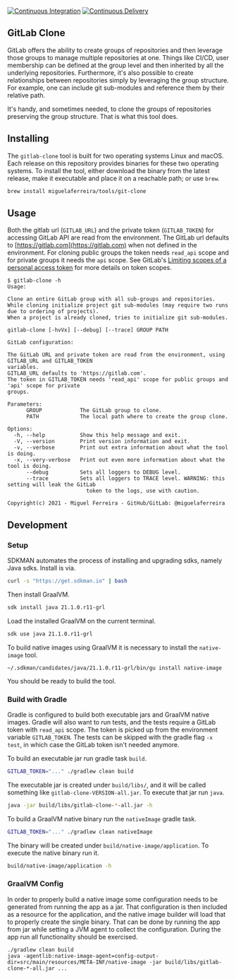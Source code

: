 [![Continuous Integration](https://github.com/miguelaferreira/gitlab-clone/actions/workflows/development.yml/badge.svg)](https://github.com/miguelaferreira/gitlab-clone/actions/workflows/development.yml)
[![Continuous Delivery](https://github.com/miguelaferreira/gitlab-clone/actions/workflows/create-release.yaml/badge.svg)](https://github.com/miguelaferreira/gitlab-clone/actions/workflows/create-release.yaml)

## GitLab Clone

GitLab offers the ability to create groups of repositories and then leverage those groups to manage multiple repositories at one.
Things like CI/CD, user membership can be defined at the group level and then inherited by all the underlying repositories.
Furthermore, it's also possible to create relationships between repositories simply by leveraging the group structure.
For example, one can include git sub-modules and reference them by their relative path.

It's handy, and sometimes needed, to clone the groups of repositories preserving the group structure.
That is what this tool does.

## Installing

The `gitlab-clone` tool is built for two operating systems Linux and macOS.
Each release on this repository provides binaries for these two operating systems.
To install the tool, either download the binary from the latest release, make it executable and place it on a reachable path;
or use `brew`.
```bash
brew install miguelaferreira/tools/git-clone
```

## Usage

Both the gitlab url (`GITLAB_URL`) and the private token (`GITLAB_TOKEN`) for accessing GitLab API are read from the environment.
The GitLab url defaults to [https://gitlab.com](https://gitlab.com) when not defined in the environment.
For cloning public groups the token needs `read_api` scope and for private groups it needs the `api` scope.
See GitLab's [Limiting scopes of a personal access token](https://docs.gitlab.com/ee/user/profile/personal_access_tokens.html#limiting-scopes-of-a-personal-access-token)
for more details on token scopes.

```
$ gitlab-clone -h
Usage:

Clone an entire GitLab group with all sub-groups and repositories.
While cloning initialize project git sub-modules (may require two runs due to ordering of projects).
When a project is already cloned, tries to initialize git sub-modules.

gitlab-clone [-hvVx] [--debug] [--trace] GROUP PATH

GitLab configuration:

The GitLab URL and private token are read from the environment, using GITLAB_URL and GITLAB_TOKEN
variables.
GITLAB_URL defaults to 'https://gitlab.com'.
The token in GITLAB_TOKEN needs 'read_api' scope for public groups and 'api' scope for private
groups.

Parameters:
      GROUP            The GitLab group to clone.
      PATH             The local path where to create the group clone.

Options:
  -h, --help           Show this help message and exit.
  -V, --version        Print version information and exit.
  -v, --verbose        Print out extra information about what the tool is doing.
  -x, --very-verbose   Print out even more information about what the tool is doing.
      --debug          Sets all loggers to DEBUG level.
      --trace          Sets all loggers to TRACE level. WARNING: this setting will leak the GitLab
                         token to the logs, use with caution.

Copyright(c) 2021 - Miguel Ferreira - GitHub/GitLab: @miguelaferreira

```

## Development

### Setup

SDKMAN automates the process of installing and upgrading sdks, namely Java sdks.
Install is via.
```bash
curl -s "https://get.sdkman.io" | bash
```
Then install GraalVM.
```bash
sdk install java 21.1.0.r11-grl
```
Load the installed GraalVM on the current terminal.
```bash
sdk use java 21.1.0.r11-grl
```

To build native images using GraalVM it is necessary to install the `native-image` tool.
```
~/.sdkman/candidates/java/21.1.0.r11-grl/bin/gu install native-image
```

You should be ready to build the tool.

### Build with Gradle

Gradle is configured to build both executable jars and GraalVM native images.
Gradle will also want to run tests, and the tests require a GitLab token with `read_api` scope.
The token is picked up from the environment variable `GITLAB_TOKEN`.
The tests can be skipped with the gradle flag `-x test`, in which case the GitLab token isn't needed anymore.

To build an executable jar run gradle task `build`.
```bash
GITLAB_TOKEN="..." ./gradlew clean build
```
The executable jar is created under `build/libs/`, and it will be called something like `gitlab-clone-VERSION-all.jar`.
To execute that jar run `java`.
```bash
java -jar build/libs/gitlab-clone-*-all.jar -h
```

To build a GraalVM native binary run the `nativeImage` gradle task.
```bash
GITLAB_TOKEN="..." ./gradlew clean nativeImage
```
The binary will be created under `build/native-image/application`.
To execute the native binary run it.
```bash
build/native-image/application -h
```

### GraalVM Config
In order to properly build a native image some configuration needs to be generated from running the app as a jar.
That configuration is then included as a resource for the application, and the native image builder will load that to
properly create the single binary.
That can be done by running the app from jar while setting a JVM agent to collect the configuration.
During the app run all functionality should be exercised.
```
./gradlew clean build
java -agentlib:native-image-agent=config-output-dir=src/main/resources/META-INF/native-image -jar build/libs/gitlab-clone-*-all.jar ...
```
